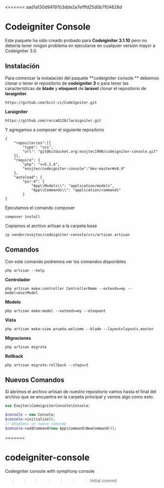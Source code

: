 <<<<<<< aad1a130d94197b3dde2a7e1ffd25d0b7f04628d
# Codeigniter Console
Este paquete ha sido creado probado para **Codeiginiter 3.1.10** pero no debería tener ningún problema en ejecutarse en cualquier versión mayor a Codeigniter 3.0.

## Instalación 

Para comenzar la instalación del paquete **codeigniter console ** debemos clonar o tener el repositorio de **codeigniter 3** o para tener las características de **blade** y **eloquent** de **laravel**  clonar el repositorio de **laraigniter**.

```shell
https://github.com/bcit-ci/CodeIgniter.git
```
__Laraigniter__
```shell
https://github.com/recca0120/laraigniter.git
```
Y agregamos a composer el siguiente repositorio
```shell
{
	"repositories":[{
		"type": "vcs",
		"url": "git@bitbucket.org:esojtec1990/codeigniter-console.git"
	}],
	"require": {
		"php": ">=5.2.4",
		"esojtec/codeigniter-console":"dev-master#v0.9"
	},
	"autoload": {
		"psr-4": {
			"App\\Models\\": "application/models",
			"App\\Commands\\": "application/commands"
		}
}
```
Ejecutamos el comando composer
```shell
composer install
```
Copiamos el archivo artisan a la carpeta base
```shell
cp vendor/esojtec/codeigniter-console/src/artisan artisan
```
## Comandos
Con este comando podremos ver los comandos disponibles
```shell
php artisan --help
```
**Controlador**
```shell
php artisan make:controller ControllerName --extends=my --model=UserModel
```
**Modelo**
```shell
php artisan make:model --extends=my --eloquent
```
**Vista**
```shell
php artisan make:view prueba.welcome --blade --layout=layouts.master
```
**Migraciones**
```shell
php artisan migrate
```
**Rollback**
```shell
php artisan migrate:rollback --steps=3
```
## Nuevos Comandos
Si abrimos el archivo artisan de nuestro repositorio vamos hasta el final del archivo que se encuentra en la carpeta principal y vemos algo como esto.
```php
use Esojtec\CodeigniterConsole\Console;

$console = new Console;
$console->initialize();
// Añadimos un nuevo comando
$console->addCommand(new App\Command\NewCommand());
```
=======
# codeigniter-console

Codeigniter console with symphony console
>>>>>>> Initial commit
